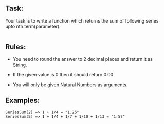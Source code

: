 ## Task:

Your task is to write a function which returns the sum of following series upto nth term(parameter).

```Series: 1 + 1/4 + 1/7 + 1/10 + 1/13 + 1/16 +...

```

## Rules:

* You need to round the answer to 2 decimal places and return it as String.

* If the given value is 0 then it should return 0.00

* You will only be given Natural Numbers as arguments.

## Examples:

```SeriesSum(1) => 1 = "1.00"
SeriesSum(2) => 1 + 1/4 = "1.25"
SeriesSum(5) => 1 + 1/4 + 1/7 + 1/10 + 1/13 = "1.57"
```
